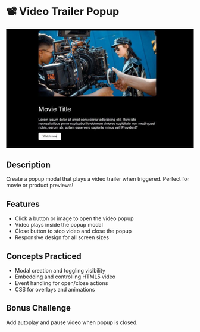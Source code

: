 # 📽️ Video Trailer Popup

![Video Trailer Popup Preview](./assets/video-trailer.png)

## Description
Create a popup modal that plays a video trailer when triggered. Perfect for movie or product previews!

## Features
- Click a button or image to open the video popup
- Video plays inside the popup modal
- Close button to stop video and close the popup
- Responsive design for all screen sizes

## Concepts Practiced
- Modal creation and toggling visibility
- Embedding and controlling HTML5 video
- Event handling for open/close actions
- CSS for overlays and animations

## Bonus Challenge
Add autoplay and pause video when popup is closed.


